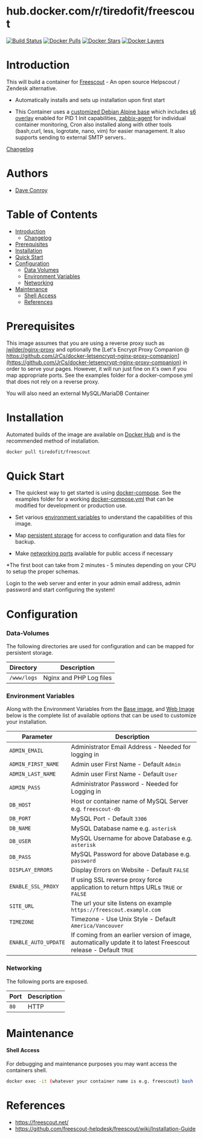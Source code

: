 
# hub.docker.com/r/tiredofit/freescout

[![Build Status](https://img.shields.io/docker/build/tiredofit/freescout.svg)](https://hub.docker.com/r/tiredofit/freescout)
[![Docker Pulls](https://img.shields.io/docker/pulls/tiredofit/freescout.svg)](https://hub.docker.com/r/tiredofit/freescout)
[![Docker Stars](https://img.shields.io/docker/stars/tiredofit/freescout.svg)](https://hub.docker.com/r/tiredofit/freescout)
[![Docker Layers](https://images.microbadger.com/badges/image/tiredofit/freescout.svg)](https://microbadger.com/images/tiredofit/freescout)


# Introduction

This will build a container for [Freescout](https://freescout.net/) - An open source Helpscout / Zendesk alternative.

* Automatically installs and sets up installation upon first start
        
* This Container uses a [customized Debian Alpine base](https://hub.docker.com/r/tiredofit/alpine) which includes [s6 overlay](https://github.com/just-containers/s6-overlay) enabled for PID 1 Init capabilities, [zabbix-agent](https://zabbix.org) for individual container monitoring, Cron also installed along with other tools (bash,curl, less, logrotate, nano, vim) for easier management. It also supports sending to external SMTP servers..


[Changelog](CHANGELOG.md)

# Authors

- [Dave Conroy](https://github.com/tiredofit)

# Table of Contents

- [Introduction](#introduction)
    - [Changelog](CHANGELOG.md)
- [Prerequisites](#prerequisites)
- [Installation](#installation)
- [Quick Start](#quick-start)
- [Configuration](#configuration)
    - [Data Volumes](#data-volumes)
    - [Environment Variables](#environmentvariables)   
    - [Networking](#networking)
- [Maintenance](#maintenance)
    - [Shell Access](#shell-access)
   - [References](#references)

# Prerequisites

This image assumes that you are using a reverse proxy such as 
[jwilder/nginx-proxy](https://github.com/jwilder/nginx-proxy) and optionally the [Let's Encrypt Proxy 
Companion @ 
https://github.com/JrCs/docker-letsencrypt-nginx-proxy-companion](https://github.com/JrCs/docker-letsencrypt-nginx-proxy-companion) 
in order to serve your pages. However, it will run just fine on it's own if you map appropriate ports. See the examples folder for a docker-compose.yml that does not rely on a reverse proxy.

You will also need an external MySQL/MariaDB Container

# Installation

Automated builds of the image are available on [Docker Hub](https://hub.docker.com/r/tiredofit/freescout) and is the recommended method of installation.


```bash
docker pull tiredofit/freescout
```

# Quick Start

* The quickest way to get started is using [docker-compose](https://docs.docker.com/compose/). See the examples folder for a working [docker-compose.yml](examples/docker-compose.yml) that can be modified for development or production use.

* Set various [environment variables](#environment-variables) to understand the capabilities of this image.
* Map [persistent storage](#data-volumes) for access to configuration and data files for backup.
* Make [networking ports](#networking) available for public access if necessary

*The first boot can take from 2 minutes - 5 minutes depending on your CPU to setup the proper schemas.

Login to the web server and enter in your admin email address, admin password and start configuring the system!

# Configuration

### Data-Volumes

The following directories are used for configuration and can be mapped for persistent storage.

| Directory    | Description                                                 |
|--------------|-------------------------------------------------------------|
| `/www/logs` | Nginx and PHP Log files |

### Environment Variables

Along with the Environment Variables from the [Base image](https://hub.docker.com/r/tiredofit/alpine), and [Web Image](https://hub.docker.com/r/tiredofit/nginx-php-fpm) below is the complete list of available options that can be used to customize your installation.

| Parameter        | Description                            |
|------------------|----------------------------------------|
| `ADMIN_EMAIL` | Administrator Email Address - Needed for logging in |
| `ADMIN_FIRST_NAME` | Admin user First Name - Default `Admin` |
| `ADMIN_LAST_NAME` | Admin user First Name - Default `User` |
| `ADMIN_PASS` | Administrator Password - Needed for Logging in | 
| `DB_HOST` | Host or container name of MySQL Server e.g. `freescout-db` |
| `DB_PORT` | MySQL Port - Default `3306` |
| `DB_NAME` | MySQL Database name e.g. `asterisk` |
| `DB_USER` | MySQL Username for above Database e.g. `asterisk` |
| `DB_PASS` | MySQL Password for above Database e.g. `password`|
| `DISPLAY_ERRORS` | Display Errors on Website - Default `FALSE`|
| `ENABLE_SSL_PROXY` | If using SSL reverse proxy force application to return https URLs `TRUE` or `FALSE` |
| `SITE_URL` | The url your site listens on example `https://freescout.example.com`|
| `TIMEZONE` | Timezone - Use Unix Style - Default `America/Vancouver` |
| `ENABLE_AUTO_UPDATE` | If coming from an earlier version of image, automatically update it to latest Freescout release - Default `TRUE` |

### Networking

The following ports are exposed.

| Port      | Description |
|-----------|-------------|
| `80`      | HTTP        |

# Maintenance

#### Shell Access

For debugging and maintenance purposes you may want access the containers shell. 

```bash
docker exec -it (whatever your container name is e.g. freescout) bash
```

# References

* https://freescout.net/
* https://github.com/freescout-helpdesk/freescout/wiki/Installation-Guide
